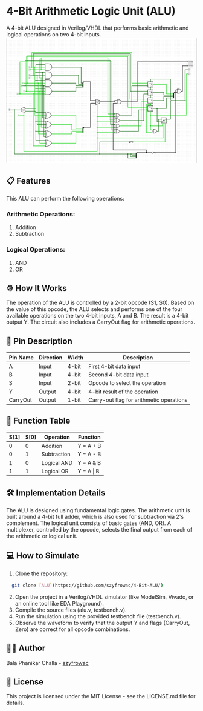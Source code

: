# **4-Bit Arithmetic Logic Unit (ALU)**
A 4-bit ALU designed in Verilog/VHDL that performs basic arithmetic and logical operations on two 4-bit inputs.
![4 Bit ALU](https://github.com/szyfrowac/4-Bit-ALU/blob/main/4-Bit-ALU.png)

## 📋 Features
This ALU can perform the following operations:

### Arithmetic Operations:
1. Addition
2. Subtraction

### Logical Operations:

1. AND
2. OR

## ⚙️ How It Works
The operation of the ALU is controlled by a 2-bit opcode (S1, S0). Based on the value of this opcode, the ALU selects and performs one of the four available operations on the two 4-bit inputs, A and B. The result is a 4-bit output Y. The circuit also includes a CarryOut flag for arithmetic operations.

## 📌 Pin Description
| Pin Name  | Direction | Width | Description                                |
|-----------|-----------|-------|--------------------------------------------|
| A         | Input     | 4-bit | First 4-bit data input                     |
| B         | Input     | 4-bit | Second 4-bit data input                    |
| S         | Input     | 2-bit | Opcode to select the operation              |
| Y         | Output    | 4-bit | 4-bit result of the operation              |
| CarryOut  | Output    | 1-bit | Carry-out flag for arithmetic operations   |

## 🧮 Function Table
| S[1] | S[0] | Operation     | Function     |
|------|------|---------------|--------------|
| 0    | 0    | Addition      | Y = A + B    |
| 0    | 1    | Subtraction   | Y = A - B    |
| 1    | 0    | Logical AND   | Y = A & B    |
| 1    | 1    | Logical OR    | Y = A \| B   |

## 🛠️ Implementation Details
The ALU is designed using fundamental logic gates. The arithmetic unit is built around a 4-bit full adder, which is also used for subtraction via 2's complement. The logical unit consists of basic gates (AND, OR). A multiplexer, controlled by the opcode, selects the final output from each of the arithmetic or logical unit.

## 💻 How to Simulate
1. Clone the repository:

```bash
  git clone [ALU](https://github.com/szyfrowac/4-Bit-ALU/)
```

2. Open the project in a Verilog/VHDL simulator (like ModelSim, Vivado, or an online tool like EDA Playground).
3. Compile the source files (alu.v, testbench.v).
4. Run the simulation using the provided testbench file (testbench.v).
5. Observe the waveform to verify that the output Y and flags (CarryOut, Zero) are correct for all opcode combinations.

## 🧑‍💻 Author
Bala Phanikar Challa - [szyfrowac](https://github.com/szyfrowac/)

## 📄 License
This project is licensed under the MIT License - see the LICENSE.md file for details.
